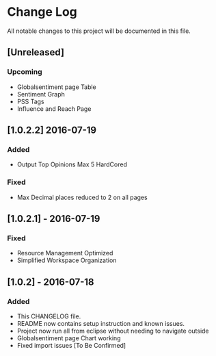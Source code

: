 # Change Log
All notable changes to this project will be documented in this file.

## [Unreleased]
### Upcoming
- Globalsentiment page Table
- Sentiment Graph
- PSS Tags
- Influence and Reach Page


## [1.0.2.2] 2016-07-19
### Added
- Output Top Opinions Max 5 HardCored
### Fixed
- Max Decimal places reduced to 2 on all pages

## [1.0.2.1] - 2016-07-19
### Fixed
- Resource Management Optimized
- Simplified Workspace Organization

## [1.0.2] - 2016-07-18
### Added
- This CHANGELOG file.
- README now contains setup instruction and known issues.
- Project now run all from eclipse without needing to navigate outside
- Globalsentiment page Chart working
- Fixed import issues [To Be Confirmed]
